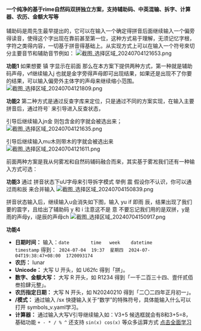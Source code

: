 #### 一个纯净的基于rime自然码双拼独立方案，支持辅助码、中英混输、拆字、计算器、农历、金额大写等
辅助码是周先生最早提出的，它可以在输入一个确定得拼音后面继续输入一个偏旁得读音，使得这个字出现在靠前甚至第一位，这种方式易于理解，无须记忆字根，字符之类得内容，一切基于拼音得基础上。从实现方式上可以在输入一个符号來切分主要音节和辅助音节例如：
![截图_选择区域_20240704121653.png](https://storage.deepin.org/thread/202407041144502563_截图_选择区域_20240704121653.png)

**功能1**  如果想要 镇 字显示在前面  那么在本方案下提供两种方式，第一种就是辅助码声母，vf继续输入j 也就是金字旁得声母即可出现结果，如果还是出现不了你要的结果，可以输入偏旁外主体字的声母来继续缩小范围。
![截图_选择区域_20240704121809.png](https://storage.deepin.org/thread/202407041147131421_截图_选择区域_20240704121809.png)

**功能2**  第二种方式是通过反查字库来定位，只是通过不同的方案实现，在输入主要拼音后，通过符号\`  来引导进入反查状态，

引导后继续输入jn金 则包含金的字就会被选出来；
![截图_选择区域_20240704121635.png](https://storage.deepin.org/thread/202407041149125588_截图_选择区域_20240704121635.png)

引导后继续输入mu木则带木的字就会被选出来
![截图_选择区域_20240704121611.png](https://storage.deepin.org/thread/202407041149524870_截图_选择区域_20240704121611.png)

前面两种方案是我从何雾凇和自然码辅码融合而来，其实基于雾凇我们还有一种输入方式可选：

**功能3**  通过 拼音状态下uU字母来引导拆字模式 举例 震  假设你不认识，你可以通过雨和辰 来合并输入
![截图_选择区域_20240704150839.png](https://storage.deepin.org/thread/202407041150405343_截图_选择区域_20240704150839.png)

拼音状态输入后，继续输入u会消失如下图，输入 yu if 即雨 辰，结果出现了我们要的震字，且给出了辅助码 y 和  i  注意这不是 意 不要忘记我们用的是双拼，y是雨的声母y，i是辰的声母ch
![截图_选择区域_20240704150917.png](https://storage.deepin.org/thread/202407041151271858_截图_选择区域_20240704150917.png)

**功能4**

- **日期时间：**
  输入：```date        time   week    datetime                   timestamp```
  得到：``` 2024-07-04  19:37  星期四  2024-07-04T19:38:47+08:00  1720093174```
- **农历：** lunar
- **Unicode：** 大写 U 开头，如 U62fc 得到「拼」。
- **数字、金额大写：** 大写 R 开头，如 R1234 得到「一千二百三十四、壹仟贰佰叁拾肆元整」。
- **农历指定日期：** 大写 N 开头，如 N20240210 得到「二〇二四年正月初一」。
- **/模式：** 通过输入 /sx 快捷输入关于“数学”的特殊符号，具体能输入什么可以打开 symbols\_v.yaml学习。
- **计算器：** 通过输入大写V引导继续输入如：V3+5  候选框就会有8和3+5=8，基础功能 `+ - * / % ^` 还支持 `sin(x) cos(x)` 等众多运算方式 [点击全面学习](https://github.com/gaboolic/rime-shuangpin-fuzhuma/blob/main/md/calc.md)
